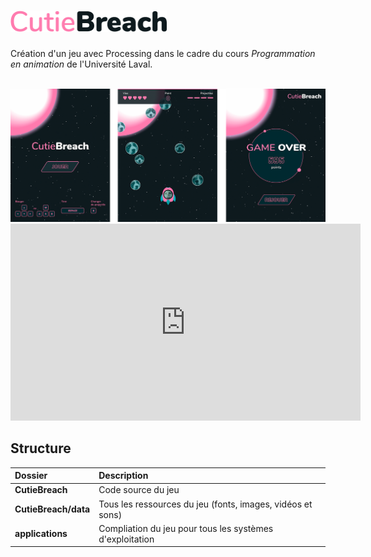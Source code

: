 <h1>
   <img alt="CutieBreach" width="250px" src="https://github.com/raphpare/CutieBreach/blob/master/images/logo-fonce.png?raw=true">
</h1>

Création d'un jeu avec Processing dans le cadre du cours *Programmation en animation* de l'Université Laval.

<br>

<img width="700px" alt="3 écrans du jeu" src="https://github.com/raphpare/CutieBreach/blob/master/images/ecrans.png?raw=true">

<iframe width="560" height="315" src="https://www.youtube.com/embed/PZlnefUOGr8" frameborder="0" allow="accelerometer; autoplay; encrypted-media; gyroscope; picture-in-picture" allowfullscreen></iframe>

## Structure
| Dossier |  Description |
|:---|:---|
| **CutieBreach** | Code source du jeu |
| **CutieBreach/data** | Tous les ressources du jeu (fonts, images, vidéos et sons) |
| **applications** | Compliation du jeu pour tous les systèmes d'exploitation |
